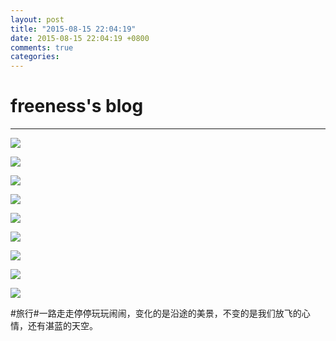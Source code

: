 ```yaml
---
layout: post
title: "2015-08-15 22:04:19"
date: 2015-08-15 22:04:19 +0800
comments: true
categories: 
---
```


# freeness's blog

----------

![](http://okqmqrbgo.bkt.clouddn.com/201508152204191.jpg)

![](http://okqmqrbgo.bkt.clouddn.com/201508152204192.jpg)

![](http://okqmqrbgo.bkt.clouddn.com/201508152204193.jpg)

![](http://okqmqrbgo.bkt.clouddn.com/201508152204194.jpg)

![](http://okqmqrbgo.bkt.clouddn.com/201508152204195.jpg)

![](http://okqmqrbgo.bkt.clouddn.com/201508152204196.jpg)

![](http://okqmqrbgo.bkt.clouddn.com/201508152204197.jpg)

![](http://okqmqrbgo.bkt.clouddn.com/201508152204198.jpg)

![](http://okqmqrbgo.bkt.clouddn.com/201508152204199.jpg)

>
\#旅行\#一路走走停停玩玩闹闹，变化的是沿途的美景，不变的是我们放飞的心情，还有湛蓝的天空。